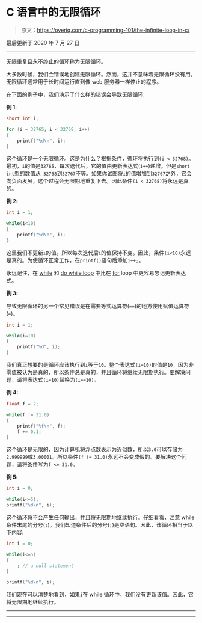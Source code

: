 # C 语言中的无限循环

> 原文：<https://overiq.com/c-programming-101/the-infinite-loop-in-c/>

最后更新于 2020 年 7 月 27 日

* * *

无限重复且永不终止的循环称为无限循环。

大多数时候，我们会错误地创建无限循环。然而，这并不意味着无限循环没有用。无限循环通常用于长时间运行直到像 web 服务器一样停止的程序。

在下面的例子中，我们演示了什么样的错误会导致无限循环:

**例 1:**

```c
short int i;

for (i = 32765; i < 32768; i++) 
{
    printf("%d\n", i);
}

```

这个循环是一个无限循环。这是为什么？根据条件，循环将执行到`(i < 32768)`。最初，`i`的值是`32765`，每次迭代后，它的值由更新表达式(`i++`)递增。但是`short int`型的数值从`-32768`到`32767`不等。如果你试图将`i`的值增加到`32767`之外，它会向负面发展，这个过程会无限期地重复下去。因此条件`(i < 32768)`将永远是真的。

**例 2:**

```c
int i = 1;

while(i<10)
{
    printf("%d\n", i); 
}

```

这里我们不更新`i`的值。所以每次迭代后`i`的值保持不变。因此，条件`(i<10)`永远是真的。为使循环正常工作，在`printf()`语句后添加`i++;`。

永远记住，在 [while](/c-programming-101/the-do-while-loop-in-c/) 和 [do while loop](/c-programming-101/the-do-while-loop-in-c/) 中比在 [for](/c-programming-101/the-for-loop-in-c/) loop 中更容易忘记更新表达式。

**例 3:**

导致无限循环的另一个常见错误是在需要等式运算符(`==`)的地方使用赋值运算符(`=`)。

```c
int i = 1;

while(i=10)
{
    printf("%d", i);
}

```

我们真正想要的是循环应该执行到`i`等于`10`。整个表达式`(i=10)`的值是`10`，因为非零值被认为是真的，所以条件总是真的，并且循环将继续无限期执行。要解决问题，请将表达式`(i=10)`替换为`(i==10)`。

**例 4:**

```c
float f = 2;

while(f != 31.0)
{
    printf("%f\n", f);
    f += 0.1;
}

```

这个循环是无限的，因为计算机将浮点数表示为近似数，所以`3.0`可以存储为`2.999999`或`3.00001`。所以条件`(f != 31.0)`永远不会变成假的。要解决这个问题，请将条件写为`f <= 31.0`。

**例 5:**

```c
int i = 0;

while(i<=5);
printf("%d\n", i);

```

这个循环将不会产生任何输出，并且将无限期地继续执行。仔细看看，注意 while 条件末尾的分号(`;`)。我们知道条件后的分号(`;`)是空语句。因此，该循环相当于以下内容:

```c
int i = 0;

while(i<=5)
{
    ; // a null statement
}

printf("%d\n", i);

```

我们现在可以清楚地看到，如果`i`在 while 循环中，我们没有更新该值。因此，它将无限期地继续执行。

* * *

* * *